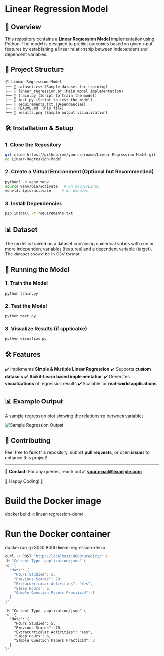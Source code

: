 
# **Linear Regression Model**

## **📌 Overview**
This repository contains a **Linear Regression Model** implementation using Python. The model is designed to predict outcomes based on given input features by establishing a linear relationship between independent and dependent variables.

## **📁 Project Structure**
```
📦 Linear-Regression-Model
├── 📄 dataset.csv (Sample dataset for training)
├── 📄 linear_regression.py (Main model implementation)
├── 📄 train.py (Script to train the model)
├── 📄 test.py (Script to test the model)
├── 📄 requirements.txt (Dependencies)
├── 📄 README.md (This file)
└── 📄 results.png (Sample output visualization)
```

## **🛠 Installation & Setup**
### **1. Clone the Repository**
```bash
git clone https://github.com/yourusername/Linear-Regression-Model.git
cd Linear-Regression-Model
```

### **2. Create a Virtual Environment (Optional but Recommended)**
```bash
python3 -m venv venv
source venv/bin/activate   # On macOS/Linux
venv\Scripts\activate     # On Windows
```

### **3. Install Dependencies**
```bash
pip install -r requirements.txt
```

## **📊 Dataset**
The model is trained on a dataset containing numerical values with one or more independent variables (features) and a dependent variable (target). The dataset should be in CSV format.

## **🚀 Running the Model**
### **1. Train the Model**
```bash
python train.py
```

### **2. Test the Model**
```bash
python test.py
```

### **3. Visualize Results (if applicable)**
```bash
python visualize.py
```

## **🛠 Features**
✔️ Implements **Simple & Multiple Linear Regression**
✔️ Supports **custom datasets**
✔️ **Scikit-Learn based implementation**
✔️ Generates **visualizations** of regression results
✔️ Scalable for **real-world applications**

## **📊 Example Output**
A sample regression plot showing the relationship between variables:

![Sample Regression Output](results.png)

## **🤝 Contributing**
Feel free to **fork** this repository, submit **pull requests**, or open **issues** to enhance this project!

---

**📩 Contact:**
For any queries, reach out at **your.email@example.com**

🚀 Happy Coding! 🎯


# Build the Docker image
docker build -t linear-regression-demo .

# Run the Docker container
docker run -p 8000:8000 linear-regression-demo


```bash
curl -X POST "http://localhost:8000/predict/" \
-H "Content-Type: application/json" \
-d '{
  "data": {
    "Hours Studied": 5,
    "Previous Scores": 70,
    "Extracurricular Activities": "Yes",
    "Sleep Hours": 6,
    "Sample Question Papers Practiced": 3
  }
}'
```


```curl -X POST "http://localhost:8000/predict/" \
-H "Content-Type: application/json" \
-d '{
  "data": {
    "Hours Studied": 5,
    "Previous Scores": 70,
    "Extracurricular Activities": "Yes",
    "Sleep Hours": 6,
    "Sample Question Papers Practiced": 3
  }
}'
```
